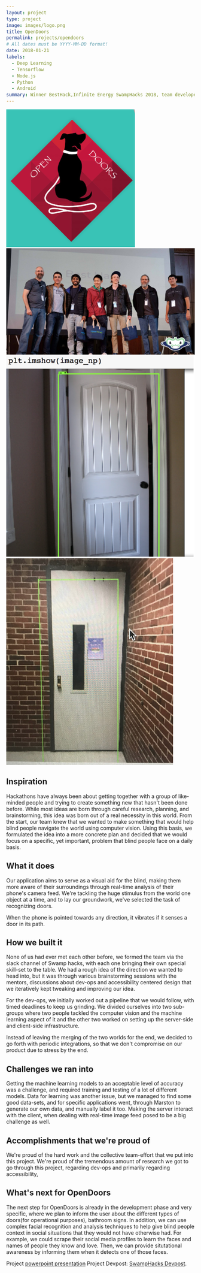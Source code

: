 ```yaml
---
layout: project
type: project
image: images/logo.png
title: OpenDoors
permalink: projects/opendoors
# All dates must be YYYY-MM-DD format!
date: 2018-01-21
labels:
  - Deep Learning
  - Tensorflow
  - Node.js
  - Python
  - Android
summary: Winner BestHack,Infinite Energy SwampHacks 2018, team developed an app to help blind people navigate a busy lobby.
---
```


<div class="ui small rounded images">
  <img class="ui image" src="../images/logo2.png">
  <img class="ui image" src="../images/swamphacks.png">
  <img class="ui image" src="../images/predictions1.png">
  <img class="ui image" src="../images/predictions2.png">
</div>

## Inspiration
Hackathons have always been about getting together with a group of like-minded people and trying to create something new that hasn't been done before. While most ideas are born through careful research, planning, and brainstorming, this idea was born out of a real necessity in this world. From the start, our team knew that we wanted to make something that would help blind people navigate the world using computer vision. Using this basis, we formulated the idea into a more concrete plan and decided that we would focus on a specific, yet important, problem that blind people face on a daily basis.

## What it does
Our application aims to serve as a visual aid for the blind, making them more aware of their surroundings through real-time analysis of their phone's camera feed. We're tackling the huge stimulus from the world one object at a time, and to lay our groundwork, we've selected the task of recognizing doors. 

When the phone is pointed towards any direction, it vibrates if it senses a door in its path.
## How we built it
None of us had ever met each other before, we formed the team via the slack channel of Swamp hacks, with each one bringing their own special skill-set to the table. We had a rough idea of the direction we wanted to head into, but it was through various brainstorming sessions with the mentors, discussions about dev-ops and accessibility centered design that we iteratively kept tweaking and improving our idea.

For the dev-ops, we initially worked out a pipeline that we would follow, with timed deadlines to keep us grinding. We divided ourselves into two sub-groups where two people tackled the computer vision and the machine learning aspect of it and the other two worked on setting up the server-side and client-side infrastructure. 

Instead of leaving the merging of the two worlds for the end, we decided to go forth with periodic integrations, so that we don't compromise on our product due to stress by the end. 

## Challenges we ran into
Getting the machine learning models to an acceptable level of accuracy was a challenge, and required training and testing of a lot of different models.
Data for learning was another issue, but we managed to find some good data-sets, and for specific applications went, through Marston to generate our own data, and manually label it too.
Making the server interact with the client, when dealing with real-time image feed posed to be a big challenge as well.

## Accomplishments that we're proud of
We're proud of the hard work and the collective team-effort that we put into this project.
We're proud of the tremendous amount of research we got to go through  this project, regarding dev-ops and primarily regarding accessibility,

## What's next for OpenDoors
The next step for OpenDoors is already in the development phase and very specific, where we plan to inform the user about the different types of doors(for operational purposes), bathroom signs. In addition, we can use complex facial recognition and analysis techniques to help give blind people context in social situations that they would not have otherwise had. For example, we could scrape their social media profiles to learn the faces and names of people they know and love. Then, we can provide situtational awareness by informing them when it detects one of those faces.

Project [powerpoint presentation](https://docs.google.com/presentation/d/1vI8OxTr2I2iy9ValWcKdyY1Iip29E1QNxm0o2dIMrqw/edit?usp=sharing)
Project Devpost: [SwampHacks Devpost](https://devpost.com/software/opendoors).
